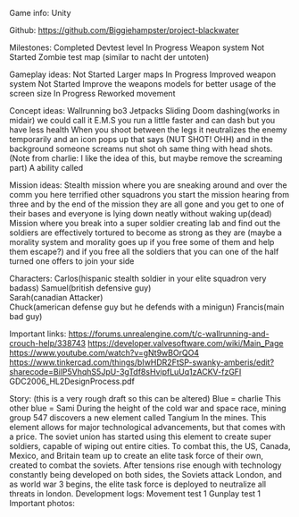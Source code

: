                                                                                                                                             

 
Game info:
Unity

Github:
https://github.com/Biggiehampster/project-blackwater

Milestones:
Completed Devtest level 
In Progress Weapon system
Not Started Zombie test map (similar to nacht der untoten)

Gameplay ideas: 
Not Started Larger maps
In Progress Improved weapon system
Not Started Improve the weapons models for better usage of the screen size
In Progress Reworked movement 

Concept ideas:
Wallrunning
bo3 Jetpacks
Sliding 
Doom dashing(works in midair) we could call it E.M.S you run a little faster and can dash but you have less health
When you shoot between the legs it neutralizes the enemy temporarily and an icon pops up that says (NUT SHOT! OHH) and in the background someone screams nut shot oh same thing with head shots. (Note from charlie: I like the idea of this, but maybe remove the screaming part)
A ability called 


Mission ideas: Stealth mission where you are sneaking around and over the comm you here terrified other squadrons you start the mission hearing from three and by the end of the mission they are all gone and you get to one of their bases and everyone is lying down neatly without waking up(dead)
Mission where you break into a super soldier creating lab and find out the soldiers are effectively tortured to become as strong as they are (maybe a morality system and morality goes up if you free some of them and help them escape?) and if you free all the soldiers that you can one of the half turned one offers to join your side

Characters: 
Carlos(hispanic stealth soldier in your elite squadron very badass)
Samuel(british defensive guy)  
Sarah(canadian Attacker)   
Chuck(american defense guy but he defends with a minigun) 
Francis(main bad guy) 

Important links:
https://forums.unrealengine.com/t/c-wallrunning-and-crouch-help/338743
https://developer.valvesoftware.com/wiki/Main_Page
https://www.youtube.com/watch?v=gNt9wBOrQO4
https://www.tinkercad.com/things/bIwHDR2FtSP-swanky-amberis/edit?sharecode=BilP5VhqhS5JpU-3gTdf8sHvipfLuUq1zACKV-fzGFI
GDC2006_HL2DesignProcess.pdf 


Story:
(this is a very rough draft so this can be altered)        Blue = charlie This other blue = Sami
During the height of the cold war and space race, mining group 547 discovers a new element called Tangium In the mines. This element allows for major technological advancements, but that comes with a price. The soviet union has started using this element to create super soldiers, capable of wiping out entire cities. To combat this, the US, Canada, Mexico, and Britain team up to create an elite task force of their own, created to combat the soviets. After tensions rise enough with technology constantly being developed on both sides, the Soviets attack London, and as world war 3 begins, the elite task force is deployed to neutralize all threats in london.
Development logs: 
Movement test 1
Gunplay test 1
Important photos: 
